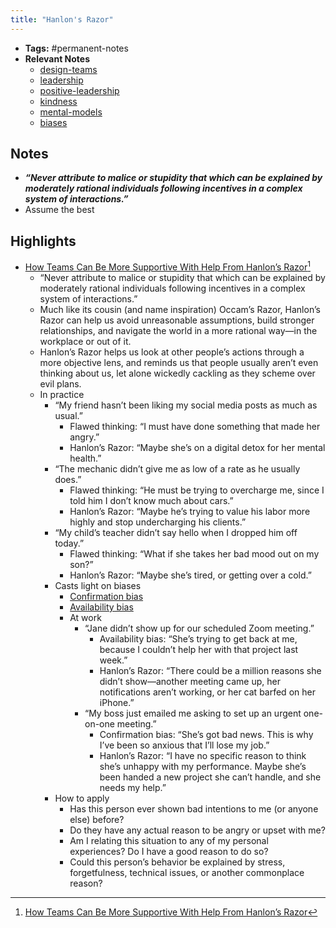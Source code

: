 ```yaml
---
title: "Hanlon's Razor"
---
```


- **Tags:** #permanent-notes 
- **Relevant Notes**
	- [design-teams](notes/arts-tech/design/design-teams.md)
	- [leadership](moc/leadership.md)
	- [positive-leadership](notes/perdev/leadership/positive-leadership.md)
	- [kindness](moc/kindness.md)
	- [mental-models](notes/perdev/ltc/mental-models.md)
	- [biases](notes/sciences/psycho/biases.md)

## Notes
- ***“Never attribute to malice or stupidity that which can be explained by moderately rational individuals following incentives in a complex system of interactions.”*** 
- Assume the best

## Highlights
- [How Teams Can Be More Supportive With Help From Hanlon’s Razor](https://blog.trello.com/trello-hanlons-razor)[^1]
	- “Never attribute to malice or stupidity that which can be explained by moderately rational individuals following incentives in a complex system of interactions.”  
	- Much like its cousin (and name inspiration) Occam’s Razor, Hanlon’s Razor can help us avoid unreasonable assumptions, build stronger relationships, and navigate the world in a more rational way—in the workplace or out of it. 
	- Hanlon’s Razor helps us look at other people’s actions through a more objective lens, and reminds us that people usually aren’t even thinking about us, let alone wickedly cackling as they scheme over evil plans. 
	- In practice
		- “My friend hasn’t been liking my social media posts as much as usual.”
			- Flawed thinking: “I must have done something that made her angry.”
			- Hanlon’s Razor: “Maybe she’s on a digital detox for her mental health.” 
		- “The mechanic didn’t give me as low of a rate as he usually does.”
			- Flawed thinking: “He must be trying to overcharge me, since I told him I don’t know much about cars.” 
			- Hanlon’s Razor: “Maybe he’s trying to value his labor more highly and stop undercharging his clients.” 
		- “My child’s teacher didn’t say hello when I dropped him off today.” 
			- Flawed thinking: “What if she takes her bad mood out on my son?” 
			- Hanlon’s Razor: “Maybe she’s tired, or getting over a cold.” 
		- Casts light on biases
			- [Confirmation bias](notes/sciences/psycho/confirmation-bias.md)
			- [Availability bias](notes/sciences/psycho/availability-bias.md)
			- At work
				- “Jane didn’t show up for our scheduled Zoom meeting.” 
					- Availability bias: “She’s trying to get back at me, because I couldn’t help her with that project last week.”
					- Hanlon’s Razor: “There could be a million reasons she didn’t show—another meeting came up, her notifications aren’t working, or her cat barfed on her iPhone.”
				- “My boss just emailed me asking to set up an urgent one-on-one meeting.”
					- Confirmation bias: “She’s got bad news. This is why I’ve been so anxious that I’ll lose my job.”
					- Hanlon’s Razor: “I have no specific reason to think she’s unhappy with my performance. Maybe she’s been handed a new project she can’t handle, and she needs my help.”
		- How to apply
			- Has this person ever shown bad intentions to me (or anyone else) before?
			- Do they have any actual reason to be angry or upset with me?
			- Am I relating this situation to any of my personal experiences? Do I have a good reason to do so?
			- Could this person’s behavior be explained by stress, forgetfulness, technical issues, or another commonplace reason? 

[^1]: [How Teams Can Be More Supportive With Help From Hanlon’s Razor](https://blog.trello.com/trello-hanlons-razor)